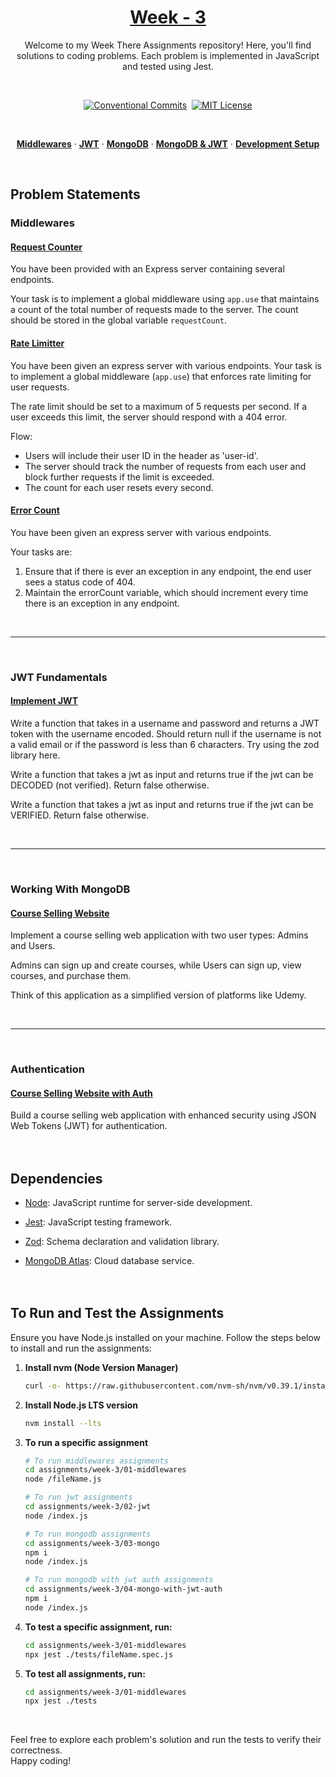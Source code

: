 <a href="./">
  <h1 align="center">Week - 3</h1>
</a>

<p align="center">
  Welcome to my Week There Assignments repository! Here, you'll find solutions to coding problems. Each problem is implemented in JavaScript and tested using Jest. 
</p>
<br>

<div align= "center">

[![Conventional Commits](https://img.shields.io/badge/Conventional%20Commits-1.0.0-%23FE5196?logo=conventionalcommits&logoColor=white)](https://conventionalcommits.org)&nbsp; [![MIT License](https://img.shields.io/badge/License-MIT-green.svg)](https://choosealicense.com/licenses/mit/)

</div>
<br>

<p align="center">
  <a href="#middlewares"><strong>Middlewares</strong></a> ·
  <a href="#jwt-fundamentals"><strong>JWT</strong></a> ·
  <a href="#working-with-mongodb"><strong>MongoDB</strong></a> ·
  <a href="#authentication"><strong>MongoDB & JWT</strong></a> ·
  <a href="#to-run-and-test-the-assignments"><strong>Development Setup</strong></a>
</p>
</br>

## Problem Statements

### Middlewares

#### [Request Counter](./01-middlewares/1-request-count.js)

You have been provided with an Express server containing several endpoints.

Your task is to implement a global middleware using `app.use` that maintains a count of the total number of requests made to the server. The count should be stored in the global variable `requestCount`.

#### [Rate Limitter](./01-middlewares/2-rate-limitter.js)

You have been given an express server with various endpoints. Your task is to implement a global middleware (`app.use`) that enforces rate limiting for user requests. 
	
The rate limit should be set to a maximum of 5 requests per second. If a user exceeds this limit, the server should respond with a 404 error.
	
Flow:
- Users will include their user ID in the header as 'user-id'.
- The server should track the number of requests from each user and block further requests if the limit is exceeded. 
- The count for each user resets every second.


#### [Error Count](./01-middlewares/3-error-count.js)

You have been given an express server with various endpoints. 

Your tasks are:
1. Ensure that if there is ever an exception in any endpoint, the end user sees a status code of 404.
2. Maintain the errorCount variable, which should increment every time there is an exception in any endpoint.

</br><hr></br>

### JWT Fundamentals

#### [Implement JWT](./02-jwt/index.js)

Write a function that takes in a username and password and returns a JWT token with the username encoded. Should return null if the username is not a valid email or if the password is less than 6 characters. Try using the zod library here.

Write a function that takes a jwt as input and returns true if the jwt can be DECODED (not verified). Return false otherwise.

Write a function that takes a jwt as input and returns true if the jwt can be VERIFIED. Return false otherwise.

<br><hr><br>


### Working With MongoDB 

#### [Course Selling Website](./03-mongo/README.md)

Implement a course selling web application with two user types: Admins and Users.

Admins can sign up and create courses, while Users can sign up, view courses, and purchase them. 

Think of this application as a simplified version of platforms like Udemy. 

<br><hr><br>

### Authentication  

#### [Course Selling Website with Auth](./04-mongo-with-jwt-auth/README.md)

Build a course selling web application with enhanced security using JSON Web Tokens (JWT) for authentication. 
<br><br><br>


## Dependencies

- [Node](https://nodejs.org/): JavaScript runtime for server-side development.

- [Jest](https://jestjs.io/): JavaScript testing framework.

- [Zod](https://zod.dev/): Schema declaration and validation library.

- [MongoDB Atlas](https://www.mongodb.com/cloud/atlas/register): Cloud database service.
<br><br><br>


## To Run and Test the Assignments

Ensure you have Node.js installed on your machine. Follow the steps below to install and run the assignments:


1. **Install nvm (Node Version Manager)**
    ```bash
    curl -o- https://raw.githubusercontent.com/nvm-sh/nvm/v0.39.1/install.sh | bash
    ```

2. **Install Node.js LTS version**
    ```bash
    nvm install --lts
    ```

3. **To run a specific assignment**
    ```bash
    # To run middlewares assignments
    cd assignments/week-3/01-middlewares 
    node /fileName.js

    # To run jwt assignments
    cd assignments/week-3/02-jwt
    node /index.js

    # To run mongodb assignments
    cd assignments/week-3/03-mongo
    npm i
    node /index.js

    # To run mongodb with jwt auth assignments
    cd assignments/week-3/04-mongo-with-jwt-auth
    npm i
    node /index.js
    ```

4. **To test a specific assignment, run:**
    ```bash
    cd assignments/week-3/01-middlewares 
    npx jest ./tests/fileName.spec.js
    ```

5. **To test all assignments, run:**
    ```bash
    cd assignments/week-3/01-middlewares 
    npx jest ./tests
    ```
</br>


Feel free to explore each problem's solution and run the tests to verify their correctness.  
Happy coding!